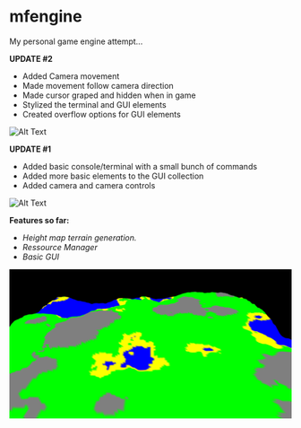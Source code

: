 # mfengine
My personal game engine attempt...

**UPDATE #2**
* Added Camera movement
* Made movement follow camera direction
* Made cursor graped and hidden when in game
* Stylized the terminal and GUI elements
* Created overflow options for GUI elements

![Alt Text](/README/update2.gif)

**UPDATE #1**
* Added basic console/terminal with a small bunch of commands
* Added more basic elements to the GUI collection
* Added camera and camera controls

![Alt Text](/README/terminal_preview1.gif)

**Features so far:**
* *Height map terrain generation.*
* *Ressource Manager*
* *Basic GUI*

![GitHub Logo](/README/mfengine_01.png)

